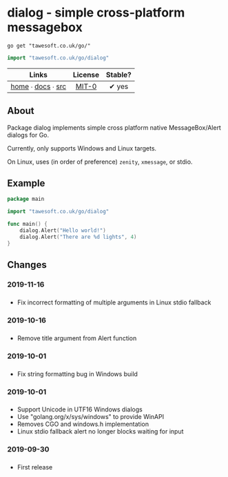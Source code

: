 # dialog - simple cross-platform messagebox

```shell script
go get "tawesoft.co.uk/go/"
```

```go
import "tawesoft.co.uk/go/dialog"
```

|  Links  | License | Stable? |
|:-------:|:-------:|:-------:|
| [home][home_dialog] ∙ [docs][docs_dialog] ∙ [src][src_dialog] | [MIT-0][copy_dialog] | ✔ yes |

[home_dialog]: https://tawesoft.co.uk/go/dialog
[src_dialog]:  https://github.com/tawesoft/go/tree/master/dialog
[docs_dialog]: https://godoc.org/tawesoft.co.uk/go/dialog
[copy_dialog]: https://github.com/tawesoft/go/tree/master/dialog/LICENSE.txt

## About

Package dialog implements simple cross platform native MessageBox/Alert
dialogs for Go.

Currently, only supports Windows and Linux targets.

On Linux, uses (in order of preference) `zenity`, `xmessage`, or stdio.

## Example

```go
package main

import "tawesoft.co.uk/go/dialog"

func main() {
    dialog.Alert("Hello world!")
    dialog.Alert("There are %d lights", 4)
}
```

## Changes

### 2019-11-16
### 
* Fix incorrect formatting of multiple arguments in Linux stdio fallback
### 
### 2019-10-16
### 
* Remove title argument from Alert function
### 
### 2019-10-01
### 
* Fix string formatting bug in Windows build
### 
### 2019-10-01
### 
* Support Unicode in UTF16 Windows dialogs
* Use "golang.org/x/sys/windows" to provide WinAPI
* Removes CGO and windows.h implementation
* Linux stdio fallback alert no longer blocks waiting for input
### 
### 2019-09-30
### 
* First release
### 